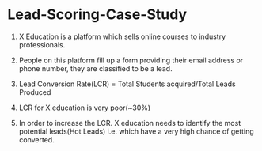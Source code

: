 # Lead-Scoring-Case-Study
1. X Education is a platform which sells online courses to industry professionals. 

2. People on this platform fill up a form providing their email address or phone number, they are classified to be a lead.
 
3. Lead Conversion Rate(LCR) = Total Students acquired/Total Leads Produced 

4. LCR for X education is very poor(~30%)
 
5. In order to increase the LCR. X education needs to identify the most potential leads(Hot Leads) i.e. which have a very high chance of getting converted.
